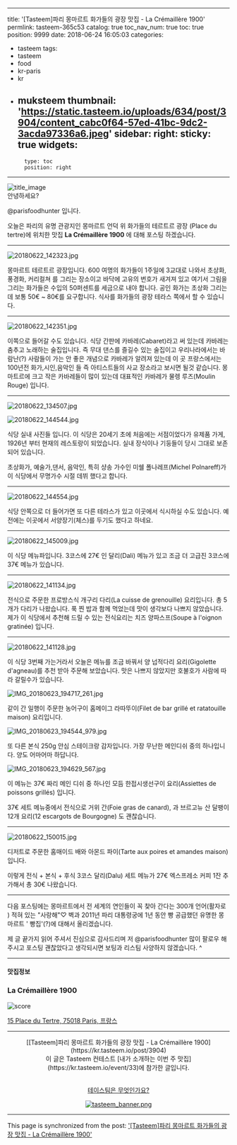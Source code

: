 
---
title: '[Tasteem]파리 몽마르트 화가들의 광장 맛집 - La Crémaillère 1900'
permlink: tasteem-365c53
catalog: true
toc_nav_num: true
toc: true
position: 9999
date: 2018-06-24 16:05:03
categories:
- tasteem
tags:
- tasteem
- food
- kr-paris
- kr
- muksteem
thumbnail: 'https://static.tasteem.io/uploads/634/post/3904/content_cabc0f64-57ed-41bc-9dc2-3acda97336a6.jpeg'
sidebar:
    right:
        sticky: true
widgets:
    -
        type: toc
        position: right
---


![title_image](https://static.tasteem.io/uploads/634/post/3904/content_cabc0f64-57ed-41bc-9dc2-3acda97336a6.jpeg)
<br/>
안녕하세요?

@parisfoodhunter 입니다.

오늘은 파리의 유명 관광지인  몽마르트 언덕 위 화가들의 테르트르 광장 (Place du tertre)에 위치한 맛집 **La Crémaillère 1900** 에 대해 포스팅 하겠습니다. 

* * *


![20180622_142323.jpg](https://static.tasteem.io/uploads/image/image/18645/content_a47dc980-d39a-4aa9-bf4d-8e1a8e290297.jpeg)

몽마르트 테르트르 광장입니다. 600 여명의 화가들이 1주일에 3교대로 나와서 초상화, 풍경화, 커리컬쳐 를 그리는 장소이고 바닥에 고유의 번호가 새겨져 있고 여기서 그림을 그리는 화가들은 수입의 50퍼센트를 세금으로 내야 합니다. 공인 화가는 초상화 그리는데 보통 50€ ~ 80€를 요구합니다.
식사를 화가들의 광장 테라스 쪽에서 할 수 있습니다. 


* * *


![20180622_142351.jpg](https://static.tasteem.io/uploads/image/image/18671/content_a562f03f-ffea-43b7-bfec-f147f44678fd.jpeg)

이쪽으로 들어갈 수도 있습니다.  식당 간판에 카바레(Cabaret)라고 써 있는데 카바레는 춤추고 노래하는 술집입니다. 즉 무대 댄스를 즐길수 있는 술집이고 우리나라에서는 바람난(?) 사람들이 가는 안 좋은 개념으로 카바레가 알려져 있는데 이 곳 프랑스에서는  100년전 화가,시인,음악인 들 즉 아티스트들의 사교 장소라고 보시면 될것 같습니다. 몽마트르에 크고 작은 카바레들이 많이 있는데 대표적인 카바레가 물렝 루즈(Moulin Rouge) 입니다.


* * *


![20180622_134507.jpg](https://static.tasteem.io/uploads/image/image/18687/content_a562f03f-ffea-43b7-bfec-f147f44678fd.jpeg)


![20180622_144544.jpg](https://static.tasteem.io/uploads/image/image/18688/content_a47dc980-d39a-4aa9-bf4d-8e1a8e290297.jpeg)

식당 실내 사진들 입니다.
이 식당은 20세기 초에 처음에는 서점이었다가 유제품 가게, 1926년 부터 현재의 레스토랑이 되었습니다. 
실내 장식이나 기둥들이 당시 그대로 보존되어  있습니다.
 
초상화가, 예술가,댄서, 음악인, 특히 샹송 가수인 미쉘 폴나레프(Michel Polnareff)가 이 식당에서 무명가수 시절 데뷔 했다고 합니다.


* * *


![20180622_144554.jpg](https://static.tasteem.io/uploads/image/image/18701/content_a47dc980-d39a-4aa9-bf4d-8e1a8e290297.jpeg)

식당 안쪽으로 더 들어가면 또 다른 테라스가 있고 이곳에서 식시하실 수도 있습니다.
예전에는 이곳에서 서양장기(체스)를 두기도 했다고 하네요.


* * *


![20180622_145009.jpg](https://static.tasteem.io/uploads/image/image/18704/content_a562f03f-ffea-43b7-bfec-f147f44678fd.jpeg)

이 식당 메뉴파입니다. 
3코스에 27€ 인 달리(Dali) 메뉴가 있고 조금 더 고급진 3코스에 37€  메뉴가 있습니다.


* * *


![20180622_141134.jpg](https://static.tasteem.io/uploads/image/image/18707/content_a47dc980-d39a-4aa9-bf4d-8e1a8e290297.jpeg)

전식으로 주문한 프로방스식 개구리 다리(La cuisse de grenouille) 요리입니다. 총 5개가 다리가 나왔습니다. 푹 찐 밥과 함께 먹었는데 맛이 생각보다 나쁘지 않았습니다.
제가 이 식당에서 추천해 드릴 수 있는 전식요리는 치즈 양파스프(Soupe à l'oignon gratinée) 입니다.


* * *


![20180622_141128.jpg](https://static.tasteem.io/uploads/image/image/18723/content_a47dc980-d39a-4aa9-bf4d-8e1a8e290297.jpeg)

이 식당 3번째 가는거라서 오늘은 메뉴를 조금 바꿔서 양 넙적다리 요리(Gigolette d'agneau)를 추천 받아 주문해 보았습니다. 
맛은 나쁘지 않았지만 호불호가 사람에 따라 갈릴수가 있습니다. 


![IMG_20180623_194717_261.jpg](https://static.tasteem.io/uploads/image/image/18728/content_a562f03f-ffea-43b7-bfec-f147f44678fd.jpeg)

같이 간 일행이 주문한 농어구이 홈메이그 라따뚜이(Filet de bar grillé et ratatouille maison) 요리입니다.


![IMG_20180623_194544_979.jpg](https://static.tasteem.io/uploads/image/image/18731/content_a47dc980-d39a-4aa9-bf4d-8e1a8e290297.jpeg)

또 다른 본식 250g 안심 스테이크랑 감자입니다. 가장 무난한 메인디쉬 중의 하나입니다. 양도 어마어마 하답니다.


![IMG_20180623_194629_567.jpg](https://static.tasteem.io/uploads/image/image/18735/content_a562f03f-ffea-43b7-bfec-f147f44678fd.jpeg)

이 메뉴는 37€ 짜리 메인 디쉬 중 하나인 모듬 한접시생선구이 요리(Assiettes de poissons grillés) 입니다. 

37€ 세트 메뉴중에서 전식으로 거위 간(Foie gras de canard), 과 브르고뉴 산 달팽이 12개 요리(12 escargots de Bourgogne) 도 괜찮습니다. 


* * *


![20180622_150015.jpg](https://static.tasteem.io/uploads/image/image/18747/content_a47dc980-d39a-4aa9-bf4d-8e1a8e290297.jpeg)


디저트로 주문한 홈매이드 배와 아몬드 파이(Tarte aux poires et amandes maison) 입니다.

이렇게 전식 + 본식 + 후식  3코스 달리(Dalu) 세트 메뉴가 27€  엑스프레소 커피 1잔  추가해서 총 30€
나왔습니다.

* * *

다음 포스팅에는 몽마르트에서 전 세계의 연인들이 꼭 찾아 간다는 300개 언어(활자로 ) 적혀 있는 "사랑해"♡ 벽과 2011년 파리 대통령궁에 1년 동안 빵 공급했던 유명한 몽마르트 ' 빵집'(?)에 대해서 올리겠습니다.

제 글 끝가지 읽어 주셔서 진심으로 감사드리며 저 @parisfoodhunter 많이 팔로우 해 주시고 포스팅 괜찮았다고 생각되시면 보팅과 리스팀 사양하지 않겠습니다.  ^






















 
















---------------------
#### 맛집정보
### La Crémaillère 1900
![score](https://static.tasteem.io/images/steem/2Crowns.png)

[15 Place du Tertre, 75018 Paris, 프랑스](https://kr.tasteem.io/post/3904#map)

-----------------------------------------
<center>[[Tasteem]파리 몽마르트 화가들의 광장 맛집 - La Crémaillère 1900](https://kr.tasteem.io/post/3904)
<br/>이 글은 Tasteem 컨테스트
 [내가 소개하는  이번 주 맛집](https://kr.tasteem.io/event/33)에 참가한 글입니다.

<br/>[테이스팀은 무엇인가요?](https://kr.tasteem.io/about)

[![tasteem_banner.png](https://static.tasteem.io/images/tasteem_banner_v2.png)](https://kr.tasteem.io)</center>

- - -

This page is synchronized from the post: ['[Tasteem]파리 몽마르트 화가들의 광장 맛집 - La Crémaillère 1900'](https://steemit.com/@parisfoodhunter/tasteem-365c53)
